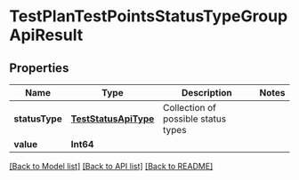 # TestPlanTestPointsStatusTypeGroupApiResult

## Properties
Name | Type | Description | Notes
------------ | ------------- | ------------- | -------------
**statusType** | [**TestStatusApiType**](TestStatusApiType.md) | Collection of possible status types | 
**value** | **Int64** |  | 

[[Back to Model list]](../README.md#documentation-for-models) [[Back to API list]](../README.md#documentation-for-api-endpoints) [[Back to README]](../README.md)


